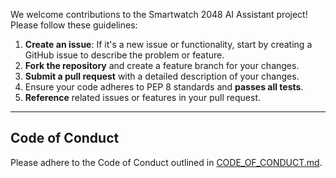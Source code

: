 We welcome contributions to the Smartwatch 2048 AI Assistant project! Please follow these guidelines:

1. **Create an issue**: If it's a new issue or functionality, start by creating a GitHub issue to describe the problem or feature.
2. **Fork the repository** and create a feature branch for your changes.
3. **Submit a pull request** with a detailed description of your changes.
4. Ensure your code adheres to PEP 8 standards and **passes all tests**.
5. **Reference** related issues or features in your pull request.

---
## Code of Conduct

Please adhere to the Code of Conduct outlined in [CODE_OF_CONDUCT.md](CODE_OF_CONDUCT.md).
